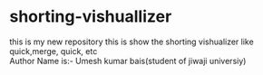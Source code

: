 # shorting-vishuallizer
this is my new repository this is show the shorting vishualizer like quick,merge, quick, etc
<br>
Author Name is:- Umesh kumar bais(student of jiwaji universiy)
